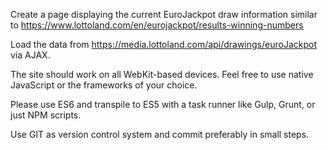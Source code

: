 Create a page displaying the current EuroJackpot draw information similar to https://www.lottoland.com/en/eurojackpot/results-winning-numbers

Load the data from https://media.lottoland.com/api/drawings/euroJackpot via AJAX.

The site should work on all WebKit-based devices. Feel free to use native JavaScript or the frameworks of your choice.

Please use ES6 and transpile to ES5 with a task runner like Gulp, Grunt, or just NPM scripts.

Use GIT as version control system and commit preferably in small steps.